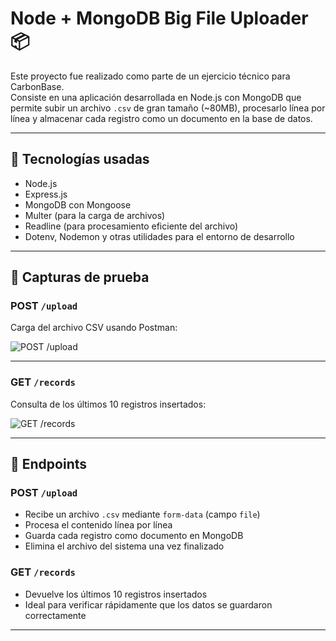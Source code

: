 # Node + MongoDB Big File Uploader 📦

Este proyecto fue realizado como parte de un ejercicio técnico para CarbonBase.  
Consiste en una aplicación desarrollada en Node.js con MongoDB que permite subir un archivo `.csv` de gran tamaño (~80MB), procesarlo línea por línea y almacenar cada registro como un documento en la base de datos.

---

## 🚀 Tecnologías usadas

- Node.js
- Express.js
- MongoDB con Mongoose
- Multer (para la carga de archivos)
- Readline (para procesamiento eficiente del archivo)
- Dotenv, Nodemon y otras utilidades para el entorno de desarrollo

---

## 📸 Capturas de prueba

### POST `/upload`
Carga del archivo CSV usando Postman:

![POST /upload](https://i.ibb.co/Xx3xQY0v/Prueba1.png)

---

### GET `/records`
Consulta de los últimos 10 registros insertados:

![GET /records](https://i.ibb.co/SXxjszVN/Prueba2.png)

---

## 📄 Endpoints

### POST `/upload`

- Recibe un archivo `.csv` mediante `form-data` (campo `file`)
- Procesa el contenido línea por línea
- Guarda cada registro como documento en MongoDB
- Elimina el archivo del sistema una vez finalizado

### GET `/records`

- Devuelve los últimos 10 registros insertados
- Ideal para verificar rápidamente que los datos se guardaron correctamente

---


